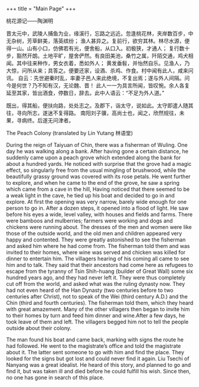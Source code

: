 +++
title = "Main Page"
+++



桃花源记——陶渊明

晋太元中，武陵人捕鱼为业，缘溪行，忘路之远近。忽逢桃花林，夹岸数百步，中无杂树，芳草鲜美，落英缤纷；
渔人甚异之。复前行，欲穷其林。林尽水源，便得一山。山有小口，仿佛若有光，便舍船，从口入。初极狭，才通人；
复行数十步，豁然开朗。土地平旷，屋舍俨然。有良田美池，桑竹之属，阡陌交通，鸡犬相闻。其中往来种作，男女衣着，悉如外人；
黄发垂髫，并怡然自乐。见渔人，乃大惊，问所从来；具答之。便要还家，设酒、杀鸡、作食。村中闻有此人，咸来问讯。
自云：先世避秦时乱，率妻子邑人来此绝境，不复出焉；遂与外人间隔。问今是何世？乃不知有汉，无论魏、晋！
此人一一为具言所闻，皆叹惋。余人各复延至其家，皆出酒食，停数日，辞去。此中人语云：“不足为外人道。”

既出，得其船，便扶向路，处处志之。及郡下，诣太守，说如此。太守即遣人随其往，寻向所志，遂迷不复得路。
南阳刘子骥，高尚士也，闻之，欣然规往，未果，寻病终。后遂无问津者。

The Peach Colony (translated by Lin Yutang 林语堂)

During the reign of Taiyuan of Chin, there was a fisherman of Wuling.
One day he was walking along a bank. After having gone a certain distance, he suddenly came upon a peach grove which
extended along the bank for about a hundred yards. He noticed with surprise that the grove had a magic effect,
so singularly free from the usual mingling of brushwood, while the beautifully grassy ground was covered with its
rose petals. He went further to explore, and when he came to the end of the grove, he saw a spring which came from a
cave in the hill, Having noticed that there seemed to be a weak light in the cave, he tied up his boat and decided to
go in and explore. At first the opening was very narrow, barely wide enough for one person to go in. After a dozen
steps, it opened into a flood of light. He saw before his eyes a wide, level valley, with houses and fields and farms.
There were bamboos and mulberries; farmers were working and dogs and chickens were running about. The dresses of the
men and women were like those of the outside world, and the old men and children appeared very happy and contented.
They were greatly astonished to see the fisherman and asked him where he had come from. The fisherman told them and
was invited to their homes, where wine was served and chicken was killed for dinner to entertain him. The villagers
hearing of his coming all came to see him and to talk. They said that their ancestors had come here as refugees to
escape from the tyranny of Tsin Shih-huang (builder of Great Wall) some six hundred years ago, and they had never
left it. They were thus completely cut off from the world, and asked what was the ruling dynasty now. They had not
even heard of the Han Dynasty (two centuries before to two centuries after Christ), not to speak of the Wei
(third century A.D.) and the Chin (third and fourth centuries). The fisherman told them, which they heard with
great amazement. Many of the other villagers then began to invite him to their homes by turn and feed him dinner
and wine.After a few days, he took leave of them and left. The villagers begged him not to tell the people
outside about their colony.

The man found his boat and came back, marking with signs the route he had followed. He went to the magistrate’s
office and told the magistrate about it. The latter sent someone to go with him and find the place. They looked
for the signs but got lost and could never find it again. Liu Tsechi of Nanyang was a great idealist. He heard
of this story, and planned to go and find it, but was taken ill and died before he could fulfill his wish.
Since then, no one has gone in search of this place.
